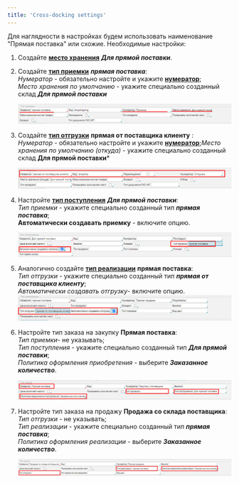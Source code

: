 ```yaml
---
title: 'Cross-docking settings'
---
```


Для наглядности в настройках будем использовать наименование "Прямая поставка" или схожие. Необходимые настройки:

1. Создайте [**место хранения**](Location_settings.md) ***Для прямой поставки***.
2. Создайте **[тип приемки](Receipt_type.md)** ***прямая поставка***:  
    *Нумератор* - обязательно настройте и укажите [**нумератор**](Numerators.md);  
    *Место хранения по умолчанию* - укажите специально созданный склад ***Для прямой поставки***  
      
    ![](images/Cross-docking_settings_1.png)  
      
3. Создайте [**тип отгрузки**](Shipment_type.md) **прямая от поставщика клиенту** :  
    *Нумератор* - обязательно настройте и укажите [**нумератор**](Numerators.md);*Место хранения по умолчанию (откуда)* - укажите специально созданный склад **Для прямой поставки***  
      
    ![](images/Cross-docking_settings_2.png)  
      
4. Настройте [**тип поступления**](Bill_type.md) ***Для прямой поставки***:  
    *Тип приемки* - укажите специально созданный тип ***прямая поставка***;  
    **Автоматически создавать приемку** - включите опцию.  
      
    ![](images/Cross-docking_settings_3.png)  
      
5. Аналогично создайте **[тип реализации](Invoice_type.md)** **прямая поставка**:  
    *Тип отгрузки* - укажите специально созданный тип ***прямая от поставщика клиенту***;  
    *Автоматически создавать отгрузку*- включите опцию.
     ![](images/Cross-docking_settings_4.png)  
      
6. Настройте тип заказа на закупку **Прямая поставка**:  
    *Тип приемки*- не указывать;  
    *Тип поступления* - укажите специально созданный тип ***Для прямой поставки***;  
    *Политика оформления приобретения* - выберите ***Заказанное количество***.  
      
    ![](images/Cross-docking_settings_5.png)  
      
7. Настройте тип заказа на продажу **Продажа со склада поставщика**:  
    *Тип отгрузки* - не указывать;  
    *Тип реализации* - укажите специально созданный тип ***прямая поставка***;  
    *Политика оформления реализации* - выберите ***Заказанное количество***.  
      
    ![](images/Cross-docking_settings_6.png)

  



  
